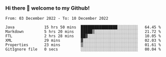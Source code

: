 ### Hi there 👋 welcome to my Github! 

<!--START_SECTION:waka-->

```text
From: 03 December 2022 - To: 10 December 2022

Java             15 hrs 50 mins  ████████████████░░░░░░░░░   64.45 %
Markdown         5 hrs 20 mins   █████▒░░░░░░░░░░░░░░░░░░░   21.72 %
FTL              2 hrs 28 mins   ██▓░░░░░░░░░░░░░░░░░░░░░░   10.05 %
XML              29 mins         ▓░░░░░░░░░░░░░░░░░░░░░░░░   02.03 %
Properties       23 mins         ▒░░░░░░░░░░░░░░░░░░░░░░░░   01.61 %
GitIgnore file   0 secs          ░░░░░░░░░░░░░░░░░░░░░░░░░   00.04 %
```

<!--END_SECTION:waka-->
